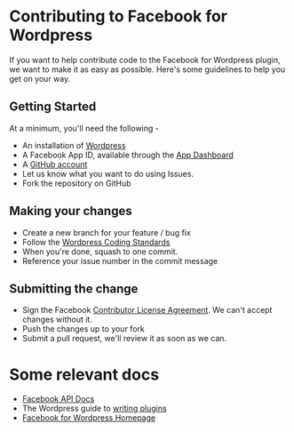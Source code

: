 # Contributing to Facebook for Wordpress

If you want to help contribute code to the Facebook for Wordpress plugin, we want to make it as easy as possible. Here's some guidelines to help you get on your way.

## Getting Started
At a minimum, you'll need the following -
* An installation of [Wordpress](http://wordpress.org/)
* A Facebook App ID, available through the [App Dashboard](https://developers.facebook.com/apps/)
* A [GitHub account](https://github.com/signup/free)
* Let us know what you want to do using Issues.
* Fork the repository on GitHub

## Making your changes
* Create a new branch for your feature / bug fix
* Follow the [Wordpress Coding Standards](http://codex.wordpress.org/WordPress_Coding_Standards)
* When you're done, squash to one commit.
* Reference your issue number in the commit message

## Submitting the change
* Sign the Facebook [Contributor License Agreement](https://developers.facebook.com/opensource/cla). We can't accept changes without it.
* Push the changes up to your fork
* Submit a pull request, we'll review it as soon as we can.

# Some relevant docs
* [Facebook API Docs](https://developers.facebook.com/docs/reference/apis/)
* The Wordpress guide to [writing plugins](http://codex.wordpress.org/Writing_a_Plugin)
* [Facebook for Wordpress Homepage](https://developers.facebook.com/wordpress/)

